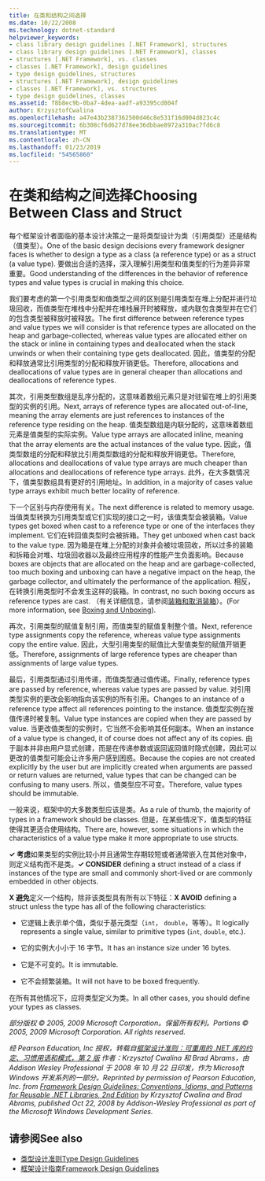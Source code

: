 ```yaml
---
title: 在类和结构之间选择
ms.date: 10/22/2008
ms.technology: dotnet-standard
helpviewer_keywords:
- class library design guidelines [.NET Framework], structures
- class library design guidelines [.NET Framework], classes
- structures [.NET Framework], vs. classes
- classes [.NET Framework], design guidelines
- type design guidelines, structures
- structures [.NET Framework], design guidelines
- classes [.NET Framework], vs. structures
- type design guidelines, classes
ms.assetid: f8b8ec9b-0ba7-4dea-aadf-a93395cd804f
author: KrzysztofCwalina
ms.openlocfilehash: a47e43b2387362500d46c8e531f16d004d823c4c
ms.sourcegitcommit: 6b308cf6d627d78ee36dbbae8972a310ac7fd6c8
ms.translationtype: MT
ms.contentlocale: zh-CN
ms.lasthandoff: 01/23/2019
ms.locfileid: "54565860"
---
```

# <a name="choosing-between-class-and-struct"></a><span data-ttu-id="f1b78-102">在类和结构之间选择</span><span class="sxs-lookup"><span data-stu-id="f1b78-102">Choosing Between Class and Struct</span></span>
<span data-ttu-id="f1b78-103">每个框架设计者面临的基本设计决策之一是将类型设计为类（引用类型）还是结构（值类型）。</span><span class="sxs-lookup"><span data-stu-id="f1b78-103">One of the basic design decisions every framework designer faces is whether to design a type as a class (a reference type) or as a struct (a value type).</span></span> <span data-ttu-id="f1b78-104">要做出合适的选择，深入理解引用类型和值类型的行为差异非常重要。</span><span class="sxs-lookup"><span data-stu-id="f1b78-104">Good understanding of the differences in the behavior of reference types and value types is crucial in making this choice.</span></span>  
  
 <span data-ttu-id="f1b78-105">我们要考虑的第一个引用类型和值类型之间的区别是引用类型在堆上分配并进行垃圾回收，而值类型在堆栈中分配并在堆栈展开时被释放，或内联包含类型并在它们的包含类型被释放时被释放。</span><span class="sxs-lookup"><span data-stu-id="f1b78-105">The first difference between reference types and value types we will consider is that reference types are allocated on the heap and garbage-collected, whereas value types are allocated either on the stack or inline in containing types and deallocated when the stack unwinds or when their containing type gets deallocated.</span></span> <span data-ttu-id="f1b78-106">因此，值类型的分配和释放通常比引用类型的分配和释放开销更低。</span><span class="sxs-lookup"><span data-stu-id="f1b78-106">Therefore, allocations and deallocations of value types are in general cheaper than allocations and deallocations of reference types.</span></span>  
  
 <span data-ttu-id="f1b78-107">其次，引用类型数组是乱序分配的，这意味着数组元素只是对驻留在堆上的引用类型的实例的引用。</span><span class="sxs-lookup"><span data-stu-id="f1b78-107">Next, arrays of reference types are allocated out-of-line, meaning the array elements are just references to instances of the reference type residing on the heap.</span></span> <span data-ttu-id="f1b78-108">值类型数组是内联分配的，这意味着数组元素是值类型的实际实例。</span><span class="sxs-lookup"><span data-stu-id="f1b78-108">Value type arrays are allocated inline, meaning that the array elements are the actual instances of the value type.</span></span> <span data-ttu-id="f1b78-109">因此，值类型数组的分配和释放比引用类型数组的分配和释放开销更低。</span><span class="sxs-lookup"><span data-stu-id="f1b78-109">Therefore, allocations and deallocations of value type arrays are much cheaper than allocations and deallocations of reference type arrays.</span></span> <span data-ttu-id="f1b78-110">此外，在大多数情况下，值类型数组具有更好的引用地址。</span><span class="sxs-lookup"><span data-stu-id="f1b78-110">In addition, in a majority of cases value type arrays exhibit much better locality of reference.</span></span>  
  
 <span data-ttu-id="f1b78-111">下一个区别与内存使用有关。</span><span class="sxs-lookup"><span data-stu-id="f1b78-111">The next difference is related to memory usage.</span></span> <span data-ttu-id="f1b78-112">当值类型转换为引用类型或它们实现的接口之一时，该值类型会被装箱。</span><span class="sxs-lookup"><span data-stu-id="f1b78-112">Value types get boxed when cast to a reference type or one of the interfaces they implement.</span></span> <span data-ttu-id="f1b78-113">它们在转回值类型时会被拆箱。</span><span class="sxs-lookup"><span data-stu-id="f1b78-113">They get unboxed when cast back to the value type.</span></span> <span data-ttu-id="f1b78-114">因为箱是在堆上分配的对象并会被垃圾回收，所以过多的装箱和拆箱会对堆、垃圾回收器以及最终应用程序的性能产生负面影响。</span><span class="sxs-lookup"><span data-stu-id="f1b78-114">Because boxes are objects that are allocated on the heap and are garbage-collected, too much boxing and unboxing can have a negative impact on the heap, the garbage collector, and ultimately the performance of the application.</span></span>  <span data-ttu-id="f1b78-115">相反，在转换引用类型时不会发生这样的装箱。</span><span class="sxs-lookup"><span data-stu-id="f1b78-115">In contrast, no such boxing occurs as reference types are cast.</span></span> <span data-ttu-id="f1b78-116">（有关详细信息，请参阅[装箱和取消装箱](../../csharp/programming-guide/types/boxing-and-unboxing.md)）。</span><span class="sxs-lookup"><span data-stu-id="f1b78-116">(For more information, see [Boxing and Unboxing](../../csharp/programming-guide/types/boxing-and-unboxing.md)).</span></span>
  
 <span data-ttu-id="f1b78-117">再次，引用类型的赋值复制引用，而值类型的赋值复制整个值。</span><span class="sxs-lookup"><span data-stu-id="f1b78-117">Next, reference type assignments copy the reference, whereas value type assignments copy the entire value.</span></span> <span data-ttu-id="f1b78-118">因此，大型引用类型的赋值比大型值类型的赋值开销更低。</span><span class="sxs-lookup"><span data-stu-id="f1b78-118">Therefore, assignments of large reference types are cheaper than assignments of large value types.</span></span>  
  
 <span data-ttu-id="f1b78-119">最后，引用类型通过引用传递，而值类型通过值传递。</span><span class="sxs-lookup"><span data-stu-id="f1b78-119">Finally, reference types are passed by reference, whereas value types are passed by value.</span></span> <span data-ttu-id="f1b78-120">对引用类型实例的更改会影响指向该实例的所有引用。</span><span class="sxs-lookup"><span data-stu-id="f1b78-120">Changes to an instance of a reference type affect all references pointing to the instance.</span></span> <span data-ttu-id="f1b78-121">值类型实例在按值传递时被复制。</span><span class="sxs-lookup"><span data-stu-id="f1b78-121">Value type instances are copied when they are passed by value.</span></span> <span data-ttu-id="f1b78-122">当更改值类型的实例时，它当然不会影响其任何副本。</span><span class="sxs-lookup"><span data-stu-id="f1b78-122">When an instance of a value type is changed, it of course does not affect any of its copies.</span></span> <span data-ttu-id="f1b78-123">由于副本并非由用户显式创建，而是在传递参数或返回返回值时隐式创建，因此可以更改的值类型可能会让许多用户感到困惑。</span><span class="sxs-lookup"><span data-stu-id="f1b78-123">Because the copies are not created explicitly by the user but are implicitly created when arguments are passed or return values are returned, value types that can be changed can be confusing to many users.</span></span> <span data-ttu-id="f1b78-124">所以，值类型应不可变。</span><span class="sxs-lookup"><span data-stu-id="f1b78-124">Therefore, value types should be immutable.</span></span>  
  
 <span data-ttu-id="f1b78-125">一般来说，框架中的大多数类型应该是类。</span><span class="sxs-lookup"><span data-stu-id="f1b78-125">As a rule of thumb, the majority of types in a framework should be classes.</span></span> <span data-ttu-id="f1b78-126">但是，在某些情况下，值类型的特征使得其更适合使用结构。</span><span class="sxs-lookup"><span data-stu-id="f1b78-126">There are, however, some situations in which the characteristics of a value type make it more appropriate to use structs.</span></span>  
  
 <span data-ttu-id="f1b78-127">**✓ 考虑**如果类型的实例比较小并且通常生存期较短或者通常嵌入在其他对象中，则定义结构而不是类。</span><span class="sxs-lookup"><span data-stu-id="f1b78-127">**✓ CONSIDER** defining a struct instead of a class if instances of the type are small and commonly short-lived or are commonly embedded in other objects.</span></span>  
  
 <span data-ttu-id="f1b78-128">**X 避免**定义一个结构，除非该类型具有所有以下特征：</span><span class="sxs-lookup"><span data-stu-id="f1b78-128">**X AVOID** defining a struct unless the type has all of the following characteristics:</span></span>  
  
-   <span data-ttu-id="f1b78-129">它逻辑上表示单个值，类似于基元类型（`int`， `double`，等等）。</span><span class="sxs-lookup"><span data-stu-id="f1b78-129">It logically represents a single value, similar to primitive types (`int`, `double`, etc.).</span></span>  
  
-   <span data-ttu-id="f1b78-130">它的实例大小小于 16 字节。</span><span class="sxs-lookup"><span data-stu-id="f1b78-130">It has an instance size under 16 bytes.</span></span>  
  
-   <span data-ttu-id="f1b78-131">它是不可变的。</span><span class="sxs-lookup"><span data-stu-id="f1b78-131">It is immutable.</span></span>  
  
-   <span data-ttu-id="f1b78-132">它不会频繁装箱。</span><span class="sxs-lookup"><span data-stu-id="f1b78-132">It will not have to be boxed frequently.</span></span>  
  
 <span data-ttu-id="f1b78-133">在所有其他情况下，应将类型定义为类。</span><span class="sxs-lookup"><span data-stu-id="f1b78-133">In all other cases, you should define your types as classes.</span></span>  
  
 <span data-ttu-id="f1b78-134">*部分版权 © 2005, 2009 Microsoft Corporation。保留所有权利。*</span><span class="sxs-lookup"><span data-stu-id="f1b78-134">*Portions © 2005, 2009 Microsoft Corporation. All rights reserved.*</span></span>  
  
 <span data-ttu-id="f1b78-135">*经 Pearson Education, Inc 授权，转载自[框架设计准则：可重用的 .NET 库的约定、习惯用语和模式，第 2 版](https://www.informit.com/store/framework-design-guidelines-conventions-idioms-and-9780321545619) 作者：Krzysztof Cwalina 和 Brad Abrams，由 Addison Wesley Professional 于 2008 年 10 月 22 日印发，作为 Microsoft Windows 开发系列的一部分。*</span><span class="sxs-lookup"><span data-stu-id="f1b78-135">*Reprinted by permission of Pearson Education, Inc. from [Framework Design Guidelines: Conventions, Idioms, and Patterns for Reusable .NET Libraries, 2nd Edition](https://www.informit.com/store/framework-design-guidelines-conventions-idioms-and-9780321545619) by Krzysztof Cwalina and Brad Abrams, published Oct 22, 2008 by Addison-Wesley Professional as part of the Microsoft Windows Development Series.*</span></span>  
  
## <a name="see-also"></a><span data-ttu-id="f1b78-136">请参阅</span><span class="sxs-lookup"><span data-stu-id="f1b78-136">See also</span></span>

- [<span data-ttu-id="f1b78-137">类型设计准则</span><span class="sxs-lookup"><span data-stu-id="f1b78-137">Type Design Guidelines</span></span>](../../../docs/standard/design-guidelines/type.md)
- [<span data-ttu-id="f1b78-138">框架设计指南</span><span class="sxs-lookup"><span data-stu-id="f1b78-138">Framework Design Guidelines</span></span>](../../../docs/standard/design-guidelines/index.md)
